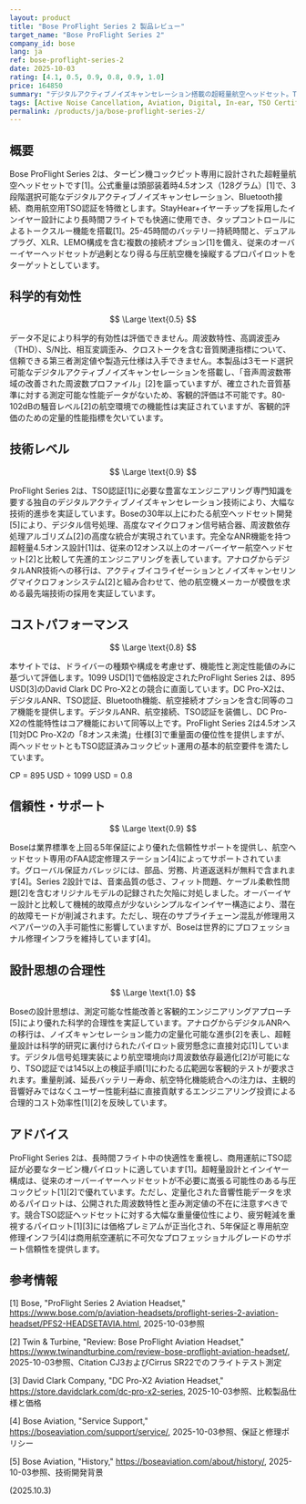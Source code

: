 ```yaml
---
layout: product
title: "Bose ProFlight Series 2 製品レビュー"
target_name: "Bose ProFlight Series 2"
company_id: bose
lang: ja
ref: bose-proflight-series-2
date: 2025-10-03
rating: [4.1, 0.5, 0.9, 0.8, 0.9, 1.0]
price: 164850
summary: "デジタルアクティブノイズキャンセレーション搭載の超軽量航空ヘッドセット。TSO認証取得でタービン機コックピット専用設計。"
tags: [Active Noise Cancellation, Aviation, Digital, In-ear, TSO Certified, ヘッドホン]
permalink: /products/ja/bose-proflight-series-2/
---
```

## 概要

Bose ProFlight Series 2は、タービン機コックピット専用に設計された超軽量航空ヘッドセットです[1]。公式重量は頭部装着時4.5オンス（128グラム）[1]で、3段階選択可能なデジタルアクティブノイズキャンセレーション、Bluetooth接続、商用航空用TSO認証を特徴とします。StayHear+イヤーチップを採用したインイヤー設計により長時間フライトでも快適に使用でき、タップコントロールによるトークスルー機能を搭載[1]。25-45時間のバッテリー持続時間と、デュアルプラグ、XLR、LEMO構成を含む複数の接続オプション[1]を備え、従来のオーバーイヤーヘッドセットが過剰となり得る与圧航空機を操縦するプロパイロットをターゲットとしています。

## 科学的有効性

$$ \Large \text{0.5} $$

データ不足により科学的有効性は評価できません。周波数特性、高調波歪み（THD）、S/N比、相互変調歪み、クロストークを含む音質関連指標について、信頼できる第三者測定値や製造元仕様は入手できません。本製品は3モード選択可能なデジタルアクティブノイズキャンセレーションを搭載し、「音声周波数帯域の改善された周波数プロファイル」[2]を謳っていますが、確立された音質基準に対する測定可能な性能データがないため、客観的評価は不可能です。80-102dBの騒音レベル[2]の航空環境での機能性は実証されていますが、客観的評価のための定量的性能指標を欠いています。

## 技術レベル

$$ \Large \text{0.9} $$

ProFlight Series 2は、TSO認証[1]に必要な豊富なエンジニアリング専門知識を要する独自のデジタルアクティブノイズキャンセレーション技術により、大幅な技術的進歩を実証しています。Boseの30年以上にわたる航空ヘッドセット開発[5]により、デジタル信号処理、高度なマイクロフォン信号結合器、周波数依存処理アルゴリズム[2]の高度な統合が実現されています。完全なANR機能を持つ超軽量4.5オンス設計[1]は、従来の12オンス以上のオーバーイヤー航空ヘッドセット[2]と比較して先進的エンジニアリングを表しています。アナログからデジタルANR技術への移行は、アクティブイコライゼーションとノイズキャンセリングマイクロフォンシステム[2]と組み合わせて、他の航空機メーカーが模倣を求める最先端技術の採用を実証しています。

## コストパフォーマンス

$$ \Large \text{0.8} $$

本サイトでは、ドライバーの種類や構成を考慮せず、機能性と測定性能値のみに基づいて評価します。1099 USD[1]で価格設定されたProFlight Series 2は、895 USD[3]のDavid Clark DC Pro-X2との競合に直面しています。DC Pro-X2は、デジタルANR、TSO認証、Bluetooth機能、航空接続オプションを含む同等のコア機能を提供します。デジタルANR、航空接続、TSO認証を装備し、DC Pro-X2の性能特性はコア機能において同等以上です。ProFlight Series 2は4.5オンス[1]対DC Pro-X2の「8オンス未満」仕様[3]で重量面の優位性を提供しますが、両ヘッドセットともTSO認証済みコックピット運用の基本的航空要件を満たしています。

CP = 895 USD ÷ 1099 USD = 0.8

## 信頼性・サポート

$$ \Large \text{0.9} $$

Boseは業界標準を上回る5年保証により優れた信頼性サポートを提供し、航空ヘッドセット専用のFAA認定修理ステーション[4]によってサポートされています。グローバル保証カバレッジには、部品、労務、片道返送料が無料で含まれます[4]。Series 2設計では、音楽品質の低さ、フィット問題、ケーブル柔軟性問題[2]を含むオリジナルモデルの記録された欠陥に対処しました。オーバーイヤー設計と比較して機械的故障点が少ないシンプルなインイヤー構造により、潜在的故障モードが削減されます。ただし、現在のサプライチェーン混乱が修理用スペアパーツの入手可能性に影響していますが、Boseは世界的にプロフェッショナル修理インフラを維持しています[4]。

## 設計思想の合理性

$$ \Large \text{1.0} $$

Boseの設計思想は、測定可能な性能改善と客観的エンジニアリングアプローチ[5]により優れた科学的合理性を実証しています。アナログからデジタルANRへの移行は、ノイズキャンセレーション能力の定量化可能な進歩[2]を表し、超軽量設計は科学的研究に裏付けられたパイロット疲労懸念に直接対応[1]しています。デジタル信号処理実装により航空環境向け周波数依存最適化[2]が可能になり、TSO認証では145以上の検証手順[1]にわたる広範囲な客観的テストが要求されます。重量削減、延長バッテリー寿命、航空特化機能統合への注力は、主観的音響好みではなくユーザー性能利益に直接貢献するエンジニアリング投資による合理的コスト効率性[1][2]を反映しています。

## アドバイス

ProFlight Series 2は、長時間フライト中の快適性を重視し、商用運航にTSO認証が必要なタービン機パイロットに適しています[1]。超軽量設計とインイヤー構成は、従来のオーバーイヤーヘッドセットが不必要に嵩張る可能性のある与圧コックピット[1][2]で優れています。ただし、定量化された音響性能データを求めるパイロットは、公開された周波数特性と歪み測定値の不在に注意すべきです。競合TSO認証ヘッドセットに対する大幅な重量優位性により、疲労軽減を重視するパイロット[1][3]には価格プレミアムが正当化され、5年保証と専用航空修理インフラ[4]は商用航空運航に不可欠なプロフェッショナルグレードのサポート信頼性を提供します。

## 参考情報

[1] Bose, "ProFlight Series 2 Aviation Headset," https://www.bose.com/p/aviation-headsets/proflight-series-2-aviation-headset/PFS2-HEADSETAVIA.html, 2025-10-03参照

[2] Twin & Turbine, "Review: Bose ProFlight Aviation Headset," https://www.twinandturbine.com/review-bose-proflight-aviation-headset/, 2025-10-03参照、Citation CJ3およびCirrus SR22でのフライトテスト測定

[3] David Clark Company, "DC Pro-X2 Aviation Headset," https://store.davidclark.com/dc-pro-x2-series, 2025-10-03参照、比較製品仕様と価格

[4] Bose Aviation, "Service Support," https://boseaviation.com/support/service/, 2025-10-03参照、保証と修理ポリシー

[5] Bose Aviation, "History," https://boseaviation.com/about/history/, 2025-10-03参照、技術開発背景

(2025.10.3)